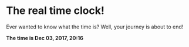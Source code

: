 # The real time clock!

Ever wanted to know what the time is? Well, your journey is about to end!

**The time is Dec 03, 2017, 20:16**